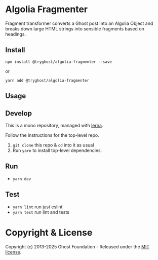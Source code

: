 # Algolia Fragmenter

Fragment transformer converts a Ghost post into an Algolia Object and breaks down large HTML strings into sensible fragments based on headings.

## Install

`npm install @tryghost/algolia-fragmenter --save`

or

`yarn add @tryghost/algolia-fragmenter`


## Usage


## Develop

This is a mono repository, managed with [lerna](https://lernajs.io/).

Follow the instructions for the top-level repo.
1. `git clone` this repo & `cd` into it as usual
2. Run `yarn` to install top-level dependencies.


## Run

- `yarn dev`


## Test

- `yarn lint` run just eslint
- `yarn test` run lint and tests




# Copyright & License

Copyright (c) 2013-2025 Ghost Foundation - Released under the [MIT license](LICENSE).
